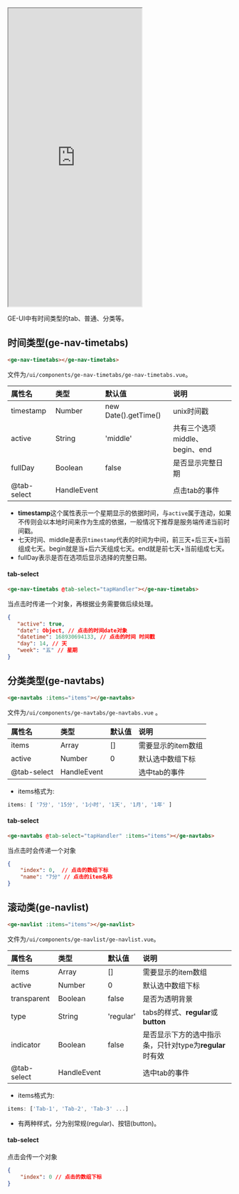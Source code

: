 <div class="simulator">
    <iframe src="http://localhost:8080/#/pages/component/navtabs" height="670px"></iframe>
</div>

GE-UI中有时间类型的tab、普通、分类等。

## 时间类型(ge-nav-timetabs)
```html
<ge-nav-timetabs></ge-nav-timetabs>
```
文件为`/ui/components/ge-nav-timetabs/ge-nav-timetabs.vue`。

|属性名|类型|默认值|说明|
|:----|:----|:----|:----|
|timestamp |Number |new Date().getTime() |unix时间戳|
|active    |String |'middle'             |共有三个选项middle、begin、end|
|fullDay   |Boolean|false                |是否显示完整日期|
|@tab-select|HandleEvent||点击tab的事件|

* **timestamp**这个属性表示一个星期显示的依据时间，与`active`属于连动，如果不传则会以本地时间来作为生成的依据，一般情况下推荐是服务端传递当前时间戳。
* 七天时间、middle是表示`timestamp`代表的时间为中间，前三天+后三天+当前组成七天。begin就是当+后六天组成七天。end就是前七天+当前组成七天。
* fullDay表示是否在选项后显示选择的完整日期。

#### tab-select
```html
<ge-nav-timetabs @tab-select="tapHandler"></ge-nav-timetabs>
```

当点击时传递一个对象，再根据业务需要做后续处理。
```json
{
   "active": true,
   "date": Object, // 点击的时间date对象 
   "datetime": 168930694133, // 点击的时间 时间戳
   "day": 14, // 天
   "week": "五" // 星期
}
```

## 分类类型(ge-navtabs)
```html
<ge-navtabs :items="items"></ge-navtabs>
```
文件为`/ui/components/ge-navtabs/ge-navtabs.vue` 。

|属性名|类型|默认值|说明|
|:----|:----|:----|:----|
|items      |Array      |[]|需要显示的item数组|
|active     |Number     |0 |默认选中数组下标|
|@tab-select|HandleEvent|  |选中tab的事件|

* items格式为:

```js
items: [ '7分', '15分', '1小时', '1天', '1月', '1年' ]
```

#### tab-select
```html
<ge-navtabs @tab-select="tapHandler" :items="items"></ge-navtabs>
```
当点击时会传递一个对象
```json
{
    "index": 0,  // 点击的数组下标
    "name": "7分" // 点击的item名称
}
```

## 滚动类(ge-navlist)
```html
<ge-navlist :items="items"></ge-navlist>
```
文件为`/ui/components/ge-navlist/ge-navlist.vue`。

|属性名|类型|默认值|说明|
|:----|:----|:----|:----|
|items      |Array      |[]       |需要显示的item数组|
|active     |Number     |0        |默认选中数组下标|
|transparent|Boolean    |false    |是否为透明背景|
|type       |String     |'regular'|tabs的样式、**regular**或**button**|
|indicator  |Boolean    |false    |是否显示下方的选中指示条，只针对type为**regular**时有效|
|@tab-select|HandleEvent|         |选中tab的事件|

* items格式为:

```js
items: ['Tab-1', 'Tab-2', 'Tab-3' ...]
```

* 有两种样式，分为别常规(regular)、按钮(button)。

#### tab-select
点击会传一个对象
```json
{
    "index": 0 // 点击的数组下标
}
```


